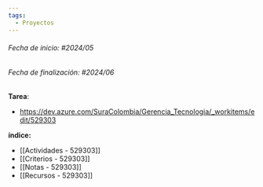 ```yaml
---
tags:
  - Proyectos
---
```

###### Fecha de inicio: #2024/05
###### Fecha de finalización:  #2024/06

**Tarea**:

- https://dev.azure.com/SuraColombia/Gerencia_Tecnologia/_workitems/edit/529303

**índice:**

- [[Actividades - 529303]]
- [[Criterios - 529303]]
- [[Notas - 529303]]
- [[Recursos - 529303]]
